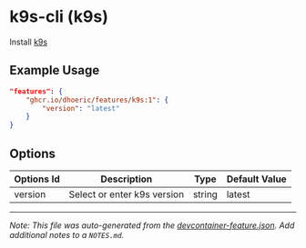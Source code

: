 
# k9s-cli (k9s)

Install [k9s](https://k9scli.io/)

## Example Usage

```json
"features": {
    "ghcr.io/dhoeric/features/k9s:1": {
        "version": "latest"
    }
}
```

## Options

| Options Id | Description | Type | Default Value |
|-----|-----|-----|-----|
| version | Select or enter k9s version | string | latest |



---

_Note: This file was auto-generated from the [devcontainer-feature.json](https://github.com/dhoeric/features/blob/main/src/k9s/devcontainer-feature.json).  Add additional notes to a `NOTES.md`._
